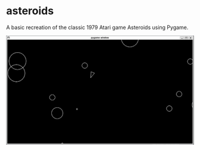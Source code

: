 # asteroids

A basic recreation of the classic 1979 Atari game Asteroids using Pygame.

![alt text](image.png)